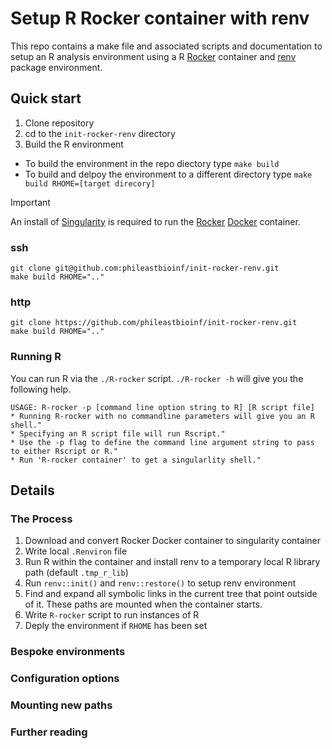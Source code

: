 # Setup R Rocker container with renv

This repo contains a make file and associated scripts and documentation to setup an R analysis environment using a R [Rocker](https://rocker-project.org/) container and [renv](https://rstudio.github.io/renv/articles/renv.html) package environment.

## Quick start

1. Clone repository
2. cd to the `init-rocker-renv` directory
3. Build the R environment
  + To build the environment in the repo diectory type `make build`
  + To build and delpoy the environment to a different directory type `make build RHOME=[target direcory]`

> [!IMPORTANT]
> An install of [Singularity](https://github.com/sylabs/singularity/releases) is required to run the [Rocker](https://rocker-project.org/) [Docker](https://www.docker.com/) container.

### ssh
```
git clone git@github.com:phileastbioinf/init-rocker-renv.git
make build RHOME=".."
```
### http
```
git clone https://github.com/phileastbioinf/init-rocker-renv.git
make build RHOME=".."
```
### Running R

You can run R via the `./R-rocker` script.
`./R-rocker -h` will give you the following help.

```
USAGE: R-rocker -p [command line option string to R] [R script file]
* Running R-rocker with no commandline parameters will give you an R shell."
* Specifying an R script file will run Rscript."
* Use the -p flag to define the command line argument string to pass to either Rscript or R."
* Run 'R-rocker container' to get a singularlity shell."
```

## Details

### The Process

1. Download and convert Rocker Docker container to singularity container
2. Write local `.Renviron` file
3. Run R within the container and install renv to a temporary local R library path (default `.tmp_r_lib`)
4. Run `renv::init()` and `renv::restore()` to setup renv environment
5. Find and expand all symbolic links in the current tree that point outside of it. These paths are mounted when the container starts.
6. Write `R-rocker` script to run instances of R
7. Deply the environment if `RHOME` has been set

### Bespoke environments

### Configuration options

### Mounting new paths

### Further reading



